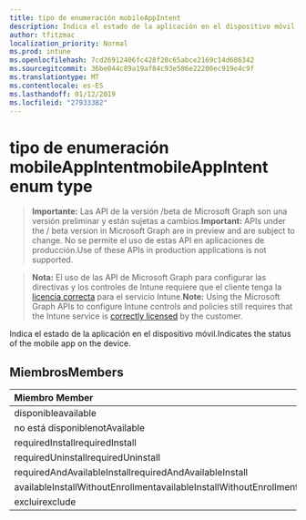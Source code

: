```yaml
---
title: tipo de enumeración mobileAppIntent
description: Indica el estado de la aplicación en el dispositivo móvil.
author: tfitzmac
localization_priority: Normal
ms.prod: intune
ms.openlocfilehash: 7cd26912406fc428f28c65abce2169c14d686342
ms.sourcegitcommit: 36be044c89a19af84c93e586e22200ec919e4c9f
ms.translationtype: MT
ms.contentlocale: es-ES
ms.lasthandoff: 01/12/2019
ms.locfileid: "27933382"
---
```

# <a name="mobileappintent-enum-type"></a><span data-ttu-id="f0337-103">tipo de enumeración mobileAppIntent</span><span class="sxs-lookup"><span data-stu-id="f0337-103">mobileAppIntent enum type</span></span>

> <span data-ttu-id="f0337-104">**Importante:** Las API de la versión /beta de Microsoft Graph son una versión preliminar y están sujetas a cambios.</span><span class="sxs-lookup"><span data-stu-id="f0337-104">**Important:** APIs under the / beta version in Microsoft Graph are in preview and are subject to change.</span></span> <span data-ttu-id="f0337-105">No se permite el uso de estas API en aplicaciones de producción.</span><span class="sxs-lookup"><span data-stu-id="f0337-105">Use of these APIs in production applications is not supported.</span></span>

> <span data-ttu-id="f0337-106">**Nota:** El uso de las API de Microsoft Graph para configurar las directivas y los controles de Intune requiere que el cliente tenga la [licencia correcta](https://go.microsoft.com/fwlink/?linkid=839381) para el servicio Intune.</span><span class="sxs-lookup"><span data-stu-id="f0337-106">**Note:** Using the Microsoft Graph APIs to configure Intune controls and policies still requires that the Intune service is [correctly licensed](https://go.microsoft.com/fwlink/?linkid=839381) by the customer.</span></span>

<span data-ttu-id="f0337-107">Indica el estado de la aplicación en el dispositivo móvil.</span><span class="sxs-lookup"><span data-stu-id="f0337-107">Indicates the status of the mobile app on the device.</span></span>
## <a name="members"></a><span data-ttu-id="f0337-108">Miembros</span><span class="sxs-lookup"><span data-stu-id="f0337-108">Members</span></span>
|<span data-ttu-id="f0337-109">Miembro	</span><span class="sxs-lookup"><span data-stu-id="f0337-109">Member</span></span>|<span data-ttu-id="f0337-110">Valor</span><span class="sxs-lookup"><span data-stu-id="f0337-110">Value</span></span>|<span data-ttu-id="f0337-111">Descripción</span><span class="sxs-lookup"><span data-stu-id="f0337-111">Description</span></span>|
|:---|:---|:---|
|<span data-ttu-id="f0337-112">disponible</span><span class="sxs-lookup"><span data-stu-id="f0337-112">available</span></span>|<span data-ttu-id="f0337-113">0</span><span class="sxs-lookup"><span data-stu-id="f0337-113">0</span></span>|<span data-ttu-id="f0337-114">Disponible</span><span class="sxs-lookup"><span data-stu-id="f0337-114">Available</span></span>|
|<span data-ttu-id="f0337-115">no está disponible</span><span class="sxs-lookup"><span data-stu-id="f0337-115">notAvailable</span></span>|<span data-ttu-id="f0337-116">1</span><span class="sxs-lookup"><span data-stu-id="f0337-116">1</span></span>|<span data-ttu-id="f0337-117">No está disponible</span><span class="sxs-lookup"><span data-stu-id="f0337-117">Not Available</span></span>|
|<span data-ttu-id="f0337-118">requiredInstall</span><span class="sxs-lookup"><span data-stu-id="f0337-118">requiredInstall</span></span>|<span data-ttu-id="f0337-119">2</span><span class="sxs-lookup"><span data-stu-id="f0337-119">2</span></span>|<span data-ttu-id="f0337-120">Instalación necesarios</span><span class="sxs-lookup"><span data-stu-id="f0337-120">Required Install</span></span>|
|<span data-ttu-id="f0337-121">requiredUninstall</span><span class="sxs-lookup"><span data-stu-id="f0337-121">requiredUninstall</span></span>|<span data-ttu-id="f0337-122">3</span><span class="sxs-lookup"><span data-stu-id="f0337-122">3</span></span>|<span data-ttu-id="f0337-123">Desinstalar necesarios</span><span class="sxs-lookup"><span data-stu-id="f0337-123">Required Uninstall</span></span>|
|<span data-ttu-id="f0337-124">requiredAndAvailableInstall</span><span class="sxs-lookup"><span data-stu-id="f0337-124">requiredAndAvailableInstall</span></span>|<span data-ttu-id="f0337-125">4</span><span class="sxs-lookup"><span data-stu-id="f0337-125">4</span></span>|<span data-ttu-id="f0337-126">RequiredAndAvailableInstall</span><span class="sxs-lookup"><span data-stu-id="f0337-126">RequiredAndAvailableInstall</span></span>|
|<span data-ttu-id="f0337-127">availableInstallWithoutEnrollment</span><span class="sxs-lookup"><span data-stu-id="f0337-127">availableInstallWithoutEnrollment</span></span>|<span data-ttu-id="f0337-128">5</span><span class="sxs-lookup"><span data-stu-id="f0337-128">5</span></span>|<span data-ttu-id="f0337-129">AvailableInstallWithoutEnrollment</span><span class="sxs-lookup"><span data-stu-id="f0337-129">AvailableInstallWithoutEnrollment</span></span>|
|<span data-ttu-id="f0337-130">excluir</span><span class="sxs-lookup"><span data-stu-id="f0337-130">exclude</span></span>|<span data-ttu-id="f0337-131">6</span><span class="sxs-lookup"><span data-stu-id="f0337-131">6</span></span>|<span data-ttu-id="f0337-132">Excluir</span><span class="sxs-lookup"><span data-stu-id="f0337-132">Exclude</span></span>|





